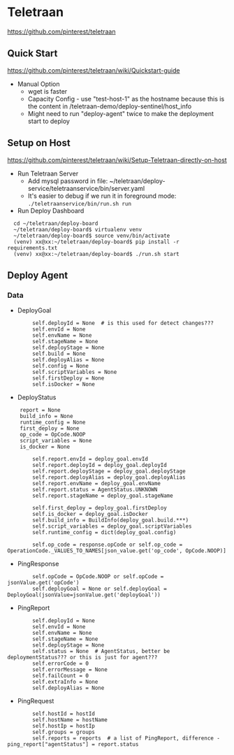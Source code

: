 # Teletraan
https://github.com/pinterest/teletraan

## Quick Start
https://github.com/pinterest/teletraan/wiki/Quickstart-guide
* Manual Option
  * wget is faster
  * Capacity Config - use "test-host-1" as the hostname because this is the content in /teletraan-demo/deploy-sentinel/host_info
  * Might need to run "deploy-agent" twice to make the deployment start to deploy

## Setup on Host
https://github.com/pinterest/teletraan/wiki/Setup-Teletraan-directly-on-host
* Run Teletraan Server
  * Add mysql password in file: ~/teletraan/deploy-service/teletraanservice/bin/server.yaml
  * It's easier to debug if we run it in foreground mode: 
  ```./teletraanservice/bin/run.sh run```
* Run Deploy Dashboard
```
  cd ~/teletraan/deploy-board
  ~/teletraan/deploy-board$ virtualenv venv
  ~/teletraan/deploy-board$ source venv/bin/activate
  (venv) xx@xx:~/teletraan/deploy-board$ pip install -r requirements.txt
  (venv) xx@xx:~/teletraan/deploy-board$ ./run.sh start
```

## Deploy Agent

### Data
* DeployGoal
```
        self.deployId = None  # is this used for detect changes???
        self.envId = None
        self.envName = None
        self.stageName = None
        self.deployStage = None
        self.build = None
        self.deployAlias = None
        self.config = None
        self.scriptVariables = None
        self.firstDeploy = None
        self.isDocker = None
```
* DeployStatus
```
    report = None
    build_info = None
    runtime_config = None
    first_deploy = None
    op_code = OpCode.NOOP
    script_variables = None
    is_docker = None

        self.report.envId = deploy_goal.envId
        self.report.deployId = deploy_goal.deployId
        self.report.deployStage = deploy_goal.deployStage
        self.report.deployAlias = deploy_goal.deployAlias
        self.report.envName = deploy_goal.envName
        self.report.status = AgentStatus.UNKNOWN
        self.report.stageName = deploy_goal.stageName
        
        self.first_deploy = deploy_goal.firstDeploy
        self.is_docker = deploy_goal.isDocker
        self.build_info = BuildInfo(deploy_goal.build.***)
        self.script_variables = deploy_goal.scriptVariables
        self.runtime_config = dict(deploy_goal.config)
        
        self.op_code = response.opCode or self.op_code = OperationCode._VALUES_TO_NAMES[json_value.get('op_code', OpCode.NOOP)]
```
* PingResponse
```
        self.opCode = OpCode.NOOP or self.opCode = jsonValue.get('opCode')
        self.deployGoal = None or self.deployGoal = DeployGoal(jsonValue=jsonValue.get('deployGoal'))
```
* PingReport
```
        self.deployId = None
        self.envId = None
        self.envName = None
        self.stageName = None
        self.deployStage = None
        self.status = None  # AgentStatus, better be deploymentStatus??? or this is just for agent???
        self.errorCode = 0
        self.errorMessage = None
        self.failCount = 0
        self.extraInfo = None
        self.deployAlias = None
```
* PingRequest
```
        self.hostId = hostId
        self.hostName = hostName
        self.hostIp = hostIp
        self.groups = groups
        self.reports = reports  # a list of PingReport, difference - ping_report["agentStatus"] = report.status
```
